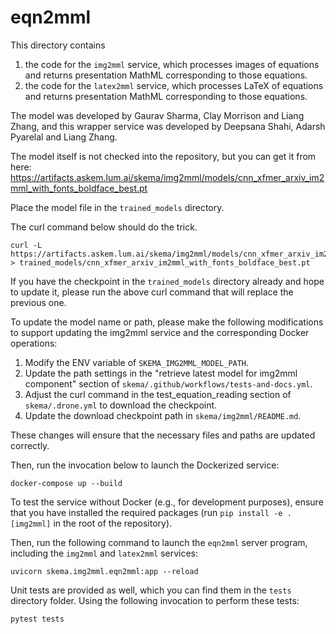 # eqn2mml

This directory contains 

1. the code for the `img2mml` service, which processes images
of equations and returns presentation MathML corresponding to those equations.
2. the code for the `latex2mml` service, which processes LaTeX
of equations and returns presentation MathML corresponding to those equations.

The model was developed by Gaurav Sharma, Clay Morrison and Liang Zhang, and this wrapper
service was developed by Deepsana Shahi, Adarsh Pyarelal and Liang Zhang.

The model itself is not checked into the repository, but you can get it from
here:
https://artifacts.askem.lum.ai/skema/img2mml/models/cnn_xfmer_arxiv_im2mml_with_fonts_boldface_best.pt

Place the model file in the `trained_models` directory.

The curl command below should do the trick.

```
curl -L https://artifacts.askem.lum.ai/skema/img2mml/models/cnn_xfmer_arxiv_im2mml_with_fonts_boldface_best.pt > trained_models/cnn_xfmer_arxiv_im2mml_with_fonts_boldface_best.pt
```

If you have the checkpoint in the `trained_models` directory already and hope to update it, please run the above curl command that will replace the previous one.

To update the model name or path, please make the following modifications to support updating the img2mml service and the corresponding Docker operations:

1. Modify the ENV variable of `SKEMA_IMG2MML_MODEL_PATH`.
2. Update the path settings in the "retrieve latest model for img2mml component" section of `skema/.github/workflows/tests-and-docs.yml`.
3. Adjust the curl command in the test_equation_reading section of `skema/.drone.yml` to download the checkpoint.
4. Update the download checkpoint path in `skema/img2mml/README.md`.

These changes will ensure that the necessary files and paths are updated correctly.

Then, run the invocation below to launch the Dockerized service:

```
docker-compose up --build
```

To test the service without Docker (e.g., for development purposes), ensure
that you have installed the required packages (run `pip install -e .[img2mml]`
in the root of the repository).

Then, run the following command to launch the `eqn2mml` server program, including the `img2mml` and `latex2mml` services:

```
uvicorn skema.img2mml.eqn2mml:app --reload
```

Unit tests are provided as well, which you can find them in the `tests` directory folder.
Using the following invocation to perform these tests:
```
pytest tests
```
